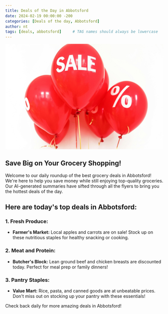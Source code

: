 ```yaml
---
title: Deals of the Day in Abbotsford
date: 2024-02-19 00:00:00 -200
categories: [Deals of the day, Abbotsford]
author: nt
tags: [deals, abbotsford]     # TAG names should always be lowercase
---
```


![alt text for screen readers](assets/images/sale.jpg "Deals of the day")

## Save Big on Your Grocery Shopping!

Welcome to our daily roundup of the best grocery deals in Abbotsford! We're here to help you save money while still enjoying top-quality groceries. Our AI-generated summaries have sifted through all the flyers to bring you the hottest deals of the day.

## Here are today's top deals in Abbotsford:

### 1. Fresh Produce:
- **Farmer's Market:** Local apples and carrots are on sale! Stock up on these nutritious staples for healthy snacking or cooking.

### 2. Meat and Protein:
- **Butcher's Block:** Lean ground beef and chicken breasts are discounted today. Perfect for meal prep or family dinners!

### 3. Pantry Staples:
- **Value Mart:** Rice, pasta, and canned goods are at unbeatable prices. Don't miss out on stocking up your pantry with these essentials!

Check back daily for more amazing deals in Abbotsford!
